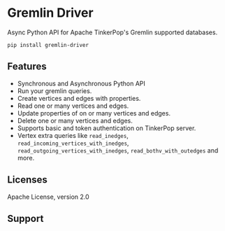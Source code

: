 # Gremlin Driver

Async Python API for Apache TinkerPop's Gremlin supported databases.

```shell
pip install gremlin-driver
```

## Features

- Synchronous and Asynchronous Python API
- Run your gremlin queries.
- Create vertices and edges with properties.
- Read one or many vertices and edges.
- Update properties of on or many vertices and edges.
- Delete one or many vertices and edges.
- Supports basic and token authentication on TinkerPop server.
- Vertex extra queries like `read_inedges`, `read_incoming_vertices_with_inedges`,
  `read_outgoing_vertices_with_inedges`, `read_bothv_with_outedges`  and more.

## Licenses

Apache License, version 2.0 

## Support 

